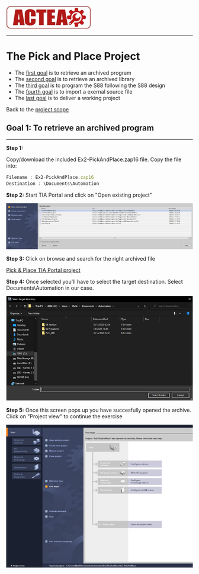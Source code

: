 
![ACTEA](../Logo_ACTEA_2.jpg)
_____________________________________
# The Pick and Place Project
-   The [first goal](Ex02/Subchapter04_1.md) is to retrieve an archived program
-   The [second goal](Ex02/Subchapter04_2.md) is to retrieve an archived library
-   The [third goal](Ex02/Subchapter04_3.md) is to program the S88 following the S88 design
-   The [fourth goal](Ex02/Subchapter04_4.md) is to import a exernal source file
-   The [last goal](Ex02/Subchapter04_5.md) is to deliver a working project

Back to the [project scope](Ex02/Subchapter04.md)

## Goal 1: To retrieve an archived program
_____________________________________

**Step 1:**

Copy/download the included Ex2-PickAndPlace.zap16 file.
Copy the file into:
```javascript
Filename : Ex2-PickAndPlace.zap16
Destination : \Documents\Automation
```

**Step 2:** Start TIA Portal and click on "Open existing project" <p>
![Project open](../Ex02/Images/TiaPortalProjectOpen.jpg)

**Step 3:** Click on browse and search for the right archived file

[Pick & Place TIA Portal project](./Ex02/Documents/Ex2-PickAndPlace.zap16)

**Step 4:** Once selected you'll have to select the target destination. Select Documents\Automation in our case. <p>
![FileBrowser](../Ex02/Images/FileBrowser.jpg)

**Step 5:** Once this screen pops up you have succesfully opened the archive. Click on "Project view" to continue the exercise <p>
![Project succesfully opened](../Ex02/Images/TiaPortalProjectView.jpg)
